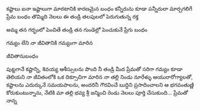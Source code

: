 కష్టాలు ఐనా ఇష్టాలుగా మారటానికి కారణమైన బంధం కన్నీరును కూడా పన్నీరులా మార్చగలిగే ప్రేమ బంధం తొమ్మిది నెలలు ఈ తండ్రి తలపులలో పెరుగుతున్న రక్త

అమ్మ తన గర్భంలో పెంచితే తండ్రి తన గుండెల్లో పెంచుకునే ప్రేగు బంధం

గమ్యం లేని నా జీవితానికి గమ్యంగా మారిన

జీవితానుబంధం

పుట్టగానే కష్టాన్ని, శివయ్య ఆశీస్సులను పొంది నీ తండ్రి మీద ప్రేమతో సరిగా గమ్యం కూడా తెలియని నా జీవితంలోకి ఒక దిక్సూచిగా మారిన నా తల్లి నిండు నూరేళ్ళు ఆయురారోగ్యాలతో, కష్టాలను ఎదుర్కునే సమయపాలను, అందరినీ గౌరవించే బుద్ధిని ప్రసాదించాలని ఆ భగవంతుణ్ణి కోరుకుంటున్నాను, నేటికి మా తల్లి భవ్య శ్రీ జన్మించి రెండు నెలలు పూర్తి చేసుకుంది... ప్రేమతో నాన్న
